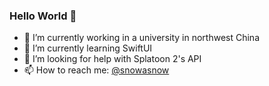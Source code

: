 ### Hello World 👋

- 🏫 I’m currently working in a university in northwest China
- 🌱 I’m currently learning SwiftUI
- 🤔 I’m looking for help with Splatoon 2's API
- 📫 How to reach me: [@snowasnow](https://www.twitter.com/snowasnow)


